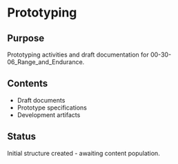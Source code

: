 # Prototyping

## Purpose
Prototyping activities and draft documentation for 00-30-06_Range_and_Endurance.

## Contents
- Draft documents
- Prototype specifications
- Development artifacts

## Status
Initial structure created - awaiting content population.
